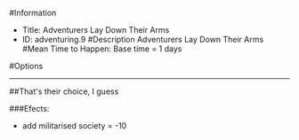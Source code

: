 #Information
 - Title: Adventurers Lay Down Their Arms
 - ID: adventuring.9
#Description
Adventurers Lay Down Their Arms
#Mean Time to Happen:
Base time = 1 days

#Options

___
##That's their choice, I guess

###Efects:<ul><li>add militarised society = -10</li></ul>
